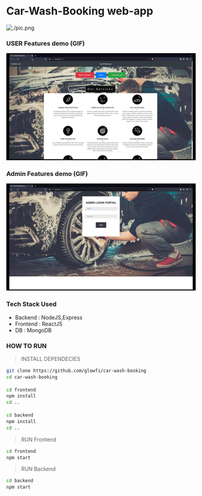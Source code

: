 # Car-Wash-Booking web-app

![./pic.png](DEMO)

### USER Features demo (GIF)

![](./user.gif)

### Admin Features demo (GIF)

![](./admin.gif)

### Tech Stack Used

-   Backend : NodeJS,Express
-   Frontend : ReactJS
-   DB : MongoDB

### HOW TO RUN

> INSTALL DEPENDECIES

```sh
git clone https://github.com/glowfi/car-wash-booking
cd car-wash-booking

cd frontend
npm install
cd ..

cd backend
npm install
cd ..
```

> RUN Frontend

```sh
cd frontend
npm start
```

> RUN Backend

```sh
cd backend
npm start
```
